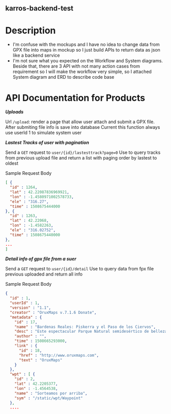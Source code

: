 ## karros-backend-test

# Description
- I'm confuse with the mockups and I have no idea to change data from GPX file into maps in mockup so I just build APIs to return data as json like a backend service
- I'm not sure what you expected on the Workflow and System diagrams. Beside that, there are 3 API with not many action cases from requirement so I will make the workflow very simple, so I attached System diagram and ERD to describe code base

# API Documentation for Products

**_Uploads_** 

Url `/upload`: render a page that allow user attach and submit a GPX file. After submiting file info is save into database
Current this function always use userId 1 to simulate system user

**_Lastest Tracks of user with pagination_**

Send a `GET` request to `user/{id}/lastesttrack?page=0`
Use to query tracks from previous upload file and return a list with paging order by lastest to oldest

Sample Request Body
```json
[ {
  "id" : 1264,
  "lat" : 42.22087836969921,
  "lon" : -1.4580971002578733,
  "ele" : "316.27",
  "time" : 1508675444000
}, {
  "id" : 1263,
  "lat" : 42.22068,
  "lon" : -1.4582263,
  "ele" : "316.02752",
  "time" : 1508675440000
}, 
...
]
```

**_Detail info of gpx file from a suer_**

Send a `GET` request to `user/{id}/detail`
Use to query data from fpx file previous uploaded and return all info

Sample Request Body
```json
{
  "id" : 1,
  "userId" : 1,
  "version" : "1.1",
  "creator" : "OruxMaps v.7.1.6 Donate",
  "metadata" : {
    "id" : 17,
    "name" : "Bardenas Reales: Piskerra y el Paso de los Ciervos",
    "desc" : "Este espectacular Parque Natural semidesértico de belleza salvaje fue declarado Reserva de la Biosfera por la UNESCO. Un espectáculo insólito al sureste de Navarra próximo a Tudela, que a pesar de contar con una apariencia desnuda e inhóspita, esconde grandes valores naturales. La erosión de sus suelos arcillosos, yesos y areniscas ha esculpido caprichosas formas creando un mundo de apariencia casi lunar poblado de barrancos, mesetas planas y cerros solitarios. Es por ello por lo que ha servido como fuente de inspiración a pintores y escritores, además de ser escenario de anuncios televisivos, videoclips musicales y películas. Las Bárdenas carecen de núcleos urbanos, su vegetación es muy escasa y las múltiples corrientes de agua que surcan el territorio tienen un caudal marcadamente irregular, permaneciendo secos la mayor parte del año. \r\nEl paisaje está marcado por la erosión, la cual crea un paisaje que es uno de sus principales atractivos ",
    "author" : "",
    "time" : 1508665293000,
    "link" : {
      "id" : 18,
      "href" : "http://www.oruxmaps.com",
      "text" : "OruxMaps"
    }
  },
  "wpt" : [ {
    "id" : 2,
    "lat" : 42.2205377,
    "lon" : -1.4564538,
    "name" : "Sorteamos por arriba",
    "sym" : "/static/wpt/Waypoint"
  }, 
  ....
```